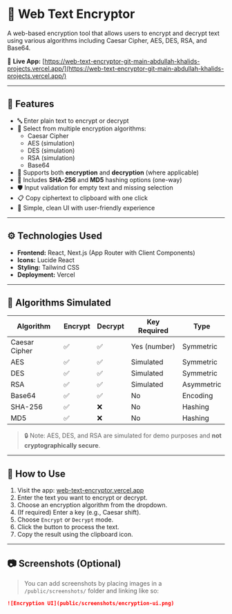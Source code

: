 # 🔐 Web Text Encryptor

A web-based encryption tool that allows users to encrypt and decrypt text using various algorithms including Caesar Cipher, AES, DES, RSA, and Base64.

🚀 **Live App:** [https://web-text-encryptor-git-main-abdullah-khalids-projects.vercel.app/](https://web-text-encryptor-git-main-abdullah-khalids-projects.vercel.app/)

---

## 📌 Features

- 🔤 Enter plain text to encrypt or decrypt
- 📂 Select from multiple encryption algorithms:
  - Caesar Cipher
  - AES (simulation)
  - DES (simulation)
  - RSA (simulation)
  - Base64
- 🔁 Supports both **encryption** and **decryption** (where applicable)
- 🧮 Includes **SHA-256** and **MD5** hashing options (one-way)
- 🛡️ Input validation for empty text and missing selection
- 📋 Copy ciphertext to clipboard with one click
- 🧪 Simple, clean UI with user-friendly experience

---

## ⚙️ Technologies Used

- **Frontend:** React, Next.js (App Router with Client Components)
- **Icons:** Lucide React
- **Styling:** Tailwind CSS
- **Deployment:** Vercel

---

## 🧠 Algorithms Simulated

| Algorithm     | Encrypt | Decrypt | Key Required | Type        |
|---------------|---------|---------|--------------|-------------|
| Caesar Cipher | ✅      | ✅      | Yes (number) | Symmetric   |
| AES           | ✅      | ✅      | Simulated    | Symmetric   |
| DES           | ✅      | ✅      | Simulated    | Symmetric   |
| RSA           | ✅      | ✅      | Simulated    | Asymmetric  |
| Base64        | ✅      | ✅      | No           | Encoding    |
| SHA-256       | ✅      | ❌      | No           | Hashing     |
| MD5           | ✅      | ❌      | No           | Hashing     |

> 🔒 Note: AES, DES, and RSA are simulated for demo purposes and **not cryptographically secure**.

---

## 🧪 How to Use

1. Visit the app: [web-text-encryptor.vercel.app](https://web-text-encryptor-git-main-abdullah-khalids-projects.vercel.app/)
2. Enter the text you want to encrypt or decrypt.
3. Choose an encryption algorithm from the dropdown.
4. (If required) Enter a key (e.g., Caesar shift).
5. Choose `Encrypt` or `Decrypt` mode.
6. Click the button to process the text.
7. Copy the result using the clipboard icon.

---

## 📷 Screenshots (Optional)

> You can add screenshots by placing images in a `/public/screenshots/` folder and linking like so:

```markdown
![Encryption UI](public/screenshots/encryption-ui.png)
